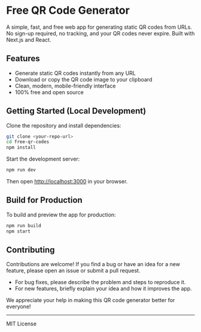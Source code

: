 # Free QR Code Generator

A simple, fast, and free web app for generating static QR codes from URLs. No sign-up required, no tracking, and your QR codes never expire. Built with Next.js and React.

## Features
- Generate static QR codes instantly from any URL
- Download or copy the QR code image to your clipboard
- Clean, modern, mobile-friendly interface
- 100% free and open source

## Getting Started (Local Development)

Clone the repository and install dependencies:

```bash
git clone <your-repo-url>
cd free-qr-codes
npm install
```

Start the development server:

```bash
npm run dev
```

Then open [http://localhost:3000](http://localhost:3000) in your browser.

## Build for Production

To build and preview the app for production:

```bash
npm run build
npm start
```

## Contributing

Contributions are welcome! If you find a bug or have an idea for a new feature, please open an issue or submit a pull request.

- For bug fixes, please describe the problem and steps to reproduce it.
- For new features, briefly explain your idea and how it improves the app.

We appreciate your help in making this QR code generator better for everyone!

---

MIT License
